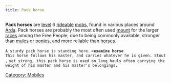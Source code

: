 ```yaml
---
title: Pack horse
---
```


**Pack horses** are [level](level "wikilink") 6
[rideable](ride "wikilink") [mobs](mob "wikilink"), found in various
places around [Arda](Arda "wikilink"). Pack horses are probably the most
often used [mount](mount "wikilink") for the larger
[races](race "wikilink") among the Free People, due to being commonly
available, stronger than [mules](mule "wikilink") or
[ponies](pony "wikilink"), and more reliable than
[horses](horse "wikilink").

`A sturdy pack horse is standing here.`
`>`**`examine horse`**
`This horse follows his master, and carries whatever he is given. Stout,`
`yet strong, this pack horse is used on long hauls often carrying the`
`weight of his master and his master's belongings.`

[Category: Mobiles](Category:_Mobiles "wikilink")